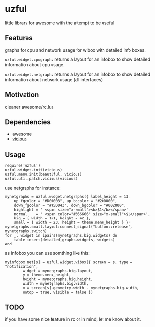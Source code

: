 # uzful

little library for awesome with the attempt to be useful

## Features

graphs for cpu and network usage for wibox with detailed info boxes.

`uzful.widget.cpugraphs` returns a layout for an infobox to show detailed information about cpu usage.

`uzful.widget.netgraphs` returns a layout for an infobox to show detailed information about network usage (all interfaces).

## Motivation

cleaner awesome/rc.lua

## Dependencies

* [awesome](http://awesome.naquadah.org/)
* [vicious](http://git.sysphere.org/vicious/)

## Usage

    require('uzful')
    uzful.widget.init(vicious)
    uzful.menu.init(beautiful, vicious)
    uzful.util.patch.vicious(vicious)

use netgraphs for instance:

    mynetgraphs = uzful.widget.netgraphs({ label_height = 13,
        up_fgcolor = "#D00003", up_bgcolor = "#200000",
        down_fgcolor = "#95D043", down_bgcolor = "#002000",
        highlight = ' <span size="x-small"><b>$1</b></span>',
        normal    = ' <span color="#666666" size="x-small">$1</span>',
        big = { width = 161, height = 42 },
        small = { width = 23, height = theme.menu_height } })
    mynetgraphs.small.layout:connect_signal("button::release", mynetgraphs.switch)
    for _, widget in ipairs(mynetgraphs.big.widgets) do
        table.insert(detailed_graphs.widgets, widgets)
    end

as infobox you can use somthing like this:

    myinfobox.net[s] = uzful.widget.wibox({ screen = s, type = "notification",
            widget = mynetgraphs.big.layout,
            y = theme.menu_height,
            height = mynetgraphs.big.height,
            width = mynetgraphs.big.width,
            x = screen[s].geometry.width - mynetgraphs.big.width,
            ontop = true, visible = false })


## TODO

if you have some nice feature in rc or in mind, let me know about it.
